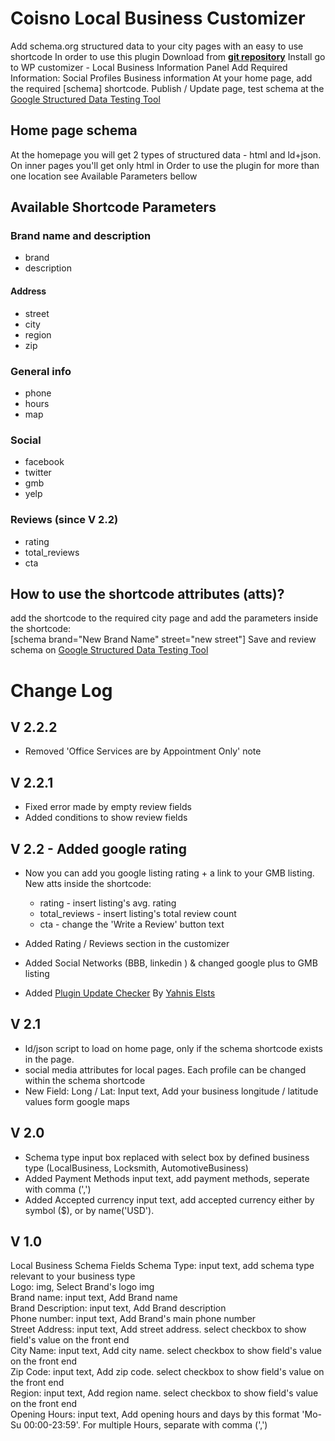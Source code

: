 # Coisno Local Business Customizer
Add schema.org structured data to your city pages with an easy to use shortcode
In order to use this plugin Download from <b>[git repository](https://github.com/coinso/coinso-local-business-customizer)</b>
Install
go to WP customizer - Local Business Information Panel
Add Required Information:
Social Profiles
Business information
At your home page, add the required [schema] shortcode.
Publish / Update page, test schema at the [Google Structured Data Testing Tool](https://search.google.com/structured-data/testing-tool/u/0/)
## Home page schema
At the homepage you will get 2 types of structured data - html and ld+json.
On inner pages you'll get only html
in Order to use the plugin for more than one location see Available Parameters bellow
## Available Shortcode Parameters

### Brand name and description
* brand
* description

#### Address
* street
* city
* region
* zip

### General info
* phone
* hours
* map

### Social
* facebook
* twitter
* gmb
* yelp

### Reviews (since V 2.2)
* rating
* total_reviews
* cta


## How to use the shortcode attributes (atts)?

add the shortcode to the required city page and add the parameters inside the shortcode:<br/>
[schema brand="New Brand Name" street="new street"]
Save and review schema on [Google Structured Data Testing Tool](https://search.google.com/structured-data/testing-tool/u/0/)


# Change Log
## V 2.2.2
* Removed 'Office Services are by Appointment Only' note

## V 2.2.1
* Fixed error made by empty review fields
* Added conditions to show review fields

## V 2.2 - Added google rating
- Now you can add you google listing rating + a link to your GMB listing.<br>
  New atts inside the shortcode:
    * rating - insert listing's avg. rating
    * total_reviews - insert listing's total review count
    * cta - change the 'Write a Review' button text
- Added Rating / Reviews section in the customizer
- Added Social Networks (BBB, linkedin ) & changed google plus to GMB listing

- Added [Plugin Update Checker](https://github.com/YahnisElsts/plugin-update-checker#github-integration) By [Yahnis Elsts](https://github.com/YahnisElsts)

## V 2.1
- ld/json script to load on home page, only if the schema shortcode exists in the page.
- social media attributes for local pages. Each profile can be changed within the schema shortcode
- New Field: Long / Lat: Input text, Add your business longitude / latitude values form google maps 

## V 2.0

* Schema type input box replaced with select box by defined business type (LocalBusiness, Locksmith, AutomotiveBusiness)<br>
* Added Payment Methods input text, add payment methods, seperate with comma (',')<br>
* Added Accepted currency input text, add accepted currency either by symbol ($), or by name('USD').<br>

## V 1.0

Local Business Schema Fields
Schema Type: input text, add schema type relevant to your business type<br> 
Logo: img, Select Brand's logo img<br>
Brand name: input text, Add Brand name<br>
Brand Description: input text, Add Brand description<br>
Phone number: input text, Add Brand's main phone number<br>
Street Address: input text, Add street address. select checkbox to show field's value on the front end<br>
City Name: input text, Add city name. select checkbox to show field's value on the front end<br>
Zip Code: input text, Add zip code. select checkbox to show field's value on the front end<br>
Region: input text, Add region name. select checkbox to show field's value on the front end<br>
Opening Hours: input text, Add opening hours and days by this format 'Mo-Su 00:00-23:59'. For multiple Hours, separate with comma (',')<br>


